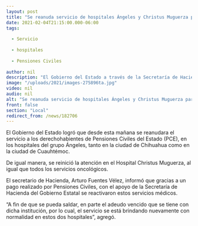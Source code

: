 ```yaml
---
layout: post
title: "Se reanuda servicio de hospitales Ángeles y Christus Muguerza para derechohabientes de Pensiones Civiles"
date: 2021-02-04T21:15:00.000-06:00
tags:
  
  - Servicio
  
  - hospitales
  
  - Pensiones Civiles
  
author: nil
description: "El Gobierno del Estado a través de la Secretaría de Hacienda salda en parte el adeudo vencido para que el servicio se brinde nuevamente con normalidad"
image: "/uploads/2021/images-275896ta.jpg"
video: nil
audio: nil
alt: "Se reanuda servicio de hospitales Ángeles y Christus Muguerza para derechohabientes de Pensiones Civiles"
front: false
section: "Local"
redirect_from: /news/182706
---
```


El Gobierno del Estado logró que desde esta mañana se reanudara el servicio a los derechohabientes de Pensiones Civiles del Estado (PCE), en los hospitales del grupo Ángeles, tanto en la ciudad de Chihuahua como en la ciudad de Cuauhtémoc.

De igual manera, se reinició la atención en el Hospital Christus Muguerza, al igual que  todos los servicios oncológicos.

El secretario de Hacienda, Arturo Fuentes Vélez, informó que gracias a un pago realizado por Pensiones Civiles, con el apoyo de la Secretaría de Hacienda del Gobierno Estatal se reactivaron estos servicios médicos.

“A fin de que se pueda saldar, en parte el adeudo vencido que se tiene con dicha institución, por lo cual, el servicio se está brindando nuevamente con normalidad en estos dos hospitales”, agregó.